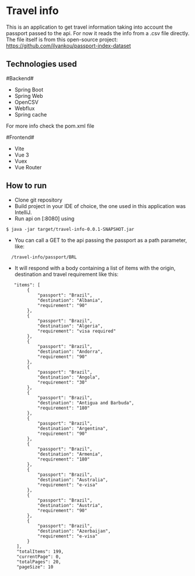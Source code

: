 # Travel info
This is an application to get travel information taking into account the passport passed to the api. 
For now it reads the info from a .csv file directly. The file itself is from this open-source project: https://github.com/ilyankou/passport-index-dataset

## Technologies used

#Backend#
- Spring Boot
- Spring Web
- OpenCSV
- Webflux
- Spring cache

For more info check the pom.xml file

#Frontend#

- Vite
- Vue 3
- Vuex
- Vue Router

## How to run

- Clone git repository
- Build project in your IDE of choice, the one used in this application was IntelliJ.
- Run api on [:8080] using
```
$ java -jar target/travel-info-0.0.1-SNAPSHOT.jar
```
- You can call a GET to the api passing the passport as a path parameter, like:
```
  /travel-info/passport/BRL
```
- It will respond with a body containing a list of items with the origin, destination and travel requirement like this:

```
   "items": [
        {
            "passport": "Brazil",
            "destination": "Albania",
            "requirement": "90"
        },
        {
            "passport": "Brazil",
            "destination": "Algeria",
            "requirement": "visa required"
        },
        {
            "passport": "Brazil",
            "destination": "Andorra",
            "requirement": "90"
        },
        {
            "passport": "Brazil",
            "destination": "Angola",
            "requirement": "30"
        },
        {
            "passport": "Brazil",
            "destination": "Antigua and Barbuda",
            "requirement": "180"
        },
        {
            "passport": "Brazil",
            "destination": "Argentina",
            "requirement": "90"
        },
        {
            "passport": "Brazil",
            "destination": "Armenia",
            "requirement": "180"
        },
        {
            "passport": "Brazil",
            "destination": "Australia",
            "requirement": "e-visa"
        },
        {
            "passport": "Brazil",
            "destination": "Austria",
            "requirement": "90"
        },
        {
            "passport": "Brazil",
            "destination": "Azerbaijan",
            "requirement": "e-visa"
        }
    ],
    "totalItems": 199,
    "currentPage": 0,
    "totalPages": 20,
    "pageSize": 10 
```
